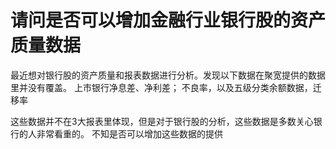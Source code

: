 # 请问是否可以增加金融行业银行股的资产质量数据

最近想对银行股的资产质量和报表数据进行分析。发现以下数据在聚宽提供的数据里并没有覆盖。
上市银行净息差、净利差；
不良率，以及五级分类余额数据，迁移率

这些数据并不在3大报表里体现，但是对于银行股的分析，这些数据是多数关心银行的人非常看重的。
不知是否可以增加这些数据的提供